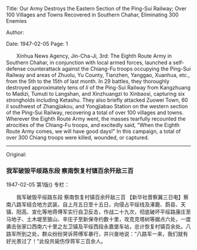 Title: Our Army Destroys the Eastern Section of the Ping-Sui Railway; Over 100 Villages and Towns Recovered in Southern Chahar, Eliminating 300 Enemies

Author:

Date: 1947-02-05
Page: 1

　　Xinhua News Agency, Jin-Cha-Ji, 3rd: The Eighth Route Army in Southern Chahar, in conjunction with local armed forces, launched a self-defense counterattack against the Chiang-Fu troops occupying the Ping-Sui Railway and areas of Zhuolu, Yu County, Tianzhen, Yanggao, Xuanhua, etc., from the 5th to the 15th of last month. In 29 battles, they thoroughly destroyed approximately tens of *li* of the Ping-Sui Railway from Kangzhuang to Madizi, Tumuti to Langshan, and Xinzhuangzi to Xinbaosi, capturing six strongholds including Ketashu. They also briefly attacked Zuowei Town, 60 *li* southwest of Zhangjiakou, and Yongjiabao Station on the western section of the Ping-Sui Railway, recovering a total of over 100 villages and towns. Wherever the Eighth Route Army went, the masses tearfully recounted the atrocities of the Chiang-Fu troops, and excitedly said, "When the Eighth Route Army comes, we will have good days!" In this campaign, a total of over 300 Chiang troops were killed, wounded, or captured.



<hr /> 

Original: 


### 我军破毁平绥路东段  察南恢复村镇百余歼敌三百

1947-02-05
第1版()
专栏：

　　我军破毁平绥路东段
    察南恢复村镇百余歼敌三百
    【新华社晋察冀三日电】察南八路军结合地方武装，自上月五日至十五日，向侵占平绥线及涿鹿、蔚县、天镇、阳高、宣化等地蒋傅军实行自卫反击，作战二十九次，彻底破坏平绥路康庄至马地子、土木堤至狼山、辛庄子至新保寺约数十里，攻克克塔树等据点六处，一度袭击张家口西南六十里之左卫镇及平绥西段永嘉堡车站，总计恢复村镇百余处。八路军所到之处，群众纷纷哭诉蒋傅军暴行，并兴奋地说：“八路军一来，我们就有好光景过了！”此役共毙伤俘蒋军三百余人。
